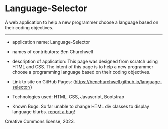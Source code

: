 # Language-Selector

A web application to help a new programmer choose a language based on their coding objectives.

---

- application name: Language-Selector

- names of contributors: Ben Churchwell

- description of application: This page was designed from scratch using HTML and CSS. The intent of this page is to help a new programmer choose a programming language based on their coding objectives.

- Link to site on GitHub Pages: (https://benchurchwell.github.io/language-selector/)

- Technologies used: HTML, CSS, Javascript, Bootstrap

- Known Bugs: So far unable to change HTML div classes to display language blurbs. [report a bug!](mailto:benchurchwell@gmail.com)

Creative Commons license, 2023.
